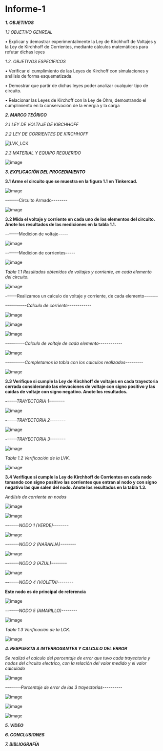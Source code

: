 # Informe-1

***1. OBJETIVOS***

*1.1 OBJETIVO GENREAL*

•	Explicar y demostrar experimentalmente la Ley de Kirchhoff de Voltajes y la Ley de Kirchhoff de Corrientes, mediante cálculos matemáticos para refutar dichas leyes

*1.2. OBJETIVOS ESPECÍFICOS*

•	Verificar el cumplimiento de las Leyes de Kirchoff con simulaciones y análisis de forma esquematizada.

•	Demostrar que partir de dichas leyes poder analizar cualquier tipo de circuito.

•	Relacionar las Leyes de Kirchoff con la Ley de Ohm, demostrando el cumplimiento en la conservación de la energía y la carga

***2. MARCO TEÓRICO***

*2.1 LEY DE VOLTAJE DE KIRCHHOFF*

*2.2 LEY DE CORRIENTES DE KIRCHHOFF* 

![LVK_LCK](https://user-images.githubusercontent.com/116774906/201530367-cd3467c9-8386-42ea-ab94-4e5a52f1a91f.png)

*2.3 MATERIAL Y EQUIPO REQUERIDO*

![image](https://user-images.githubusercontent.com/116774906/201530666-0236f4bb-a22f-47d3-9d29-a7831ac43935.png)

***3. EXPLICACIÓN DEL PROCEDIMIENTO***

**3.1 Arme el circuito que se muestra en la figura 1.1 en Tinkercad.**

![image](https://user-images.githubusercontent.com/116774906/201530802-6a5bcac5-8b2e-43db-816f-cc78275b5c6c.png)

-------Circuito Armado--------

![image](https://user-images.githubusercontent.com/116774906/201530862-f2a0f86b-40ed-45e8-8a7d-56bf751baf0f.png)

**3.2 Mida el voltaje y corriente en cada uno de los elementos del circuito. Anote los resultados de las mediciones en la tabla 1.1.**

-------Medicion de voltaje-----

![image](https://user-images.githubusercontent.com/116774906/201531037-82edec35-9878-4018-90e2-b9b9e9678350.png)

-------Medicion de corrientes-----

![image](https://user-images.githubusercontent.com/116774906/201531084-71d43fe9-c779-4fad-8bfd-b2b432142f92.png)

*Tabla 1.1 Resultados obtenidos de voltajes y corriente, en cada elemento del circuito.*

![image](https://user-images.githubusercontent.com/116774906/201532194-fc3d64bf-3c55-4480-8436-8ef7e336acbb.png)

------Realizamos un calculo de voltaje y corriente, de cada elemento-------

*-----------Calculo de corriente------------*

![image](https://user-images.githubusercontent.com/116774906/201534089-629af83d-98d0-482f-a548-69cf760ad8c5.png)

![image](https://user-images.githubusercontent.com/116774906/201534121-9ab41902-3473-417a-9c09-a6240f271352.png)

![image](https://user-images.githubusercontent.com/116774906/201534043-957a06f0-214a-4fa5-ad54-e1bc211f5d1b.png)


*----------Calculo de voltaje de cada elemento------------*

![image](https://user-images.githubusercontent.com/116774906/201533995-938a2b70-9f1a-4958-9a76-93988eebe75b.png)

*----------Completamos la tabla con los calculos realizados---------*

![image](https://user-images.githubusercontent.com/116774906/201534172-c1b8eebd-3628-4cb4-b71b-97a311e4a791.png)

**3.3 Verifique si cumple la Ley de Kirchhoff de voltajes en cada trayectoria cerrada considerando las elevaciones de voltaje con signo positivo y las caídas de voltaje con signo negativo. Anote los resultados.** 

*------TRAYECTORIA 1--------*

![image](https://user-images.githubusercontent.com/116774906/201534613-00a49d6c-2bbc-491e-b19e-f8905ba37d66.png)

*------TRAYECTORIA 2--------*

![image](https://user-images.githubusercontent.com/116774906/201534744-fac32dc9-686f-4d66-b482-42ed77ac5bcc.png)

*------TRAYECTORIA 3--------*

![image](https://user-images.githubusercontent.com/116774906/201534853-696aaf2e-da38-4e56-99a6-2a99f63882f7.png)

*Tabla 1.2 Verificación de la LVK.*

![image](https://user-images.githubusercontent.com/116774906/201534937-4f051a95-2c19-4b30-92a1-3e8d7f4c537b.png)

**3.4 Verifique si cumple la Ley de Kirchhoff de Corrientes en cada nodo tomando con signo positivo las corrientes que entran al nodo y con signo negativo las que salen del nodo. Anote los resultados en la tabla 1.3.**  

*Análisis de corriente en nodos*

![image](https://user-images.githubusercontent.com/116774906/201552494-f35a50fa-3fa0-4c25-8627-b227c16e4b6f.png)

![image](https://user-images.githubusercontent.com/116774906/201552621-0d53362f-0e2b-47fa-9f6d-67e453c675dc.png)

*-------NODO 1 (VERDE)--------*

![image](https://user-images.githubusercontent.com/116774906/201552666-efebd554-166a-4b31-9ad6-d318a8e69f35.png)

*-------NODO 2 (NARANJA)--------*

![image](https://user-images.githubusercontent.com/116774906/201552710-5ece3242-f9ca-469f-8b49-b2c9f1af2e9d.png)

*-------NODO 3 (AZUL)--------*

![image](https://user-images.githubusercontent.com/116774906/201552781-4b1e21bf-d314-4a57-adaa-13c29054cdc9.png)

*-------NODO 4 (VIOLETA)--------*

**Este nodo es de principal de referencia**

![image](https://user-images.githubusercontent.com/116774906/201552866-400b4d9c-bc90-45bc-9e52-cae03cf7df81.png)

*-------NODO 5 (AMARILLO)--------*

![image](https://user-images.githubusercontent.com/116774906/201553126-a2ca9246-998f-4752-b9c6-2156e71ff00b.png)

*Tabla 1.3 Verificación de la LCK.*

![image](https://user-images.githubusercontent.com/116774906/201553177-860483bb-aa26-4cd4-ab3e-a67eab8a16b9.png)

***4. RESPUESTA A INTERROGANTES Y CALCULO DEL ERROR***

*Se realizó el calculo del porcentaje de error que tuvo cada trayectoria y nodos del circuito electrico, con la relación del valor medido y el valor calculado*

![image](https://user-images.githubusercontent.com/116774906/201554148-2442cf99-d9c0-4b9b-8151-f2af14f3b05c.png)

*--------Porcentaje de error de las 3 trayectorias----------*

![image](https://user-images.githubusercontent.com/116774906/201554202-8726316a-973b-44a4-a085-e2eab39fe43c.png)

![image](https://user-images.githubusercontent.com/116774906/201554222-dcdc76ef-887c-40a2-8986-038863beb682.png)

![image](https://user-images.githubusercontent.com/116774906/201554249-6191ea51-8e65-4615-8d6e-dc745715105f.png)



***5. VIDEO***


***6. CONCLUSIONES***


***7. BIBLIOGRAFÍA***
